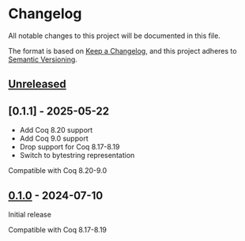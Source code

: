 # Changelog

All notable changes to this project will be documented in this file.

The format is based on [Keep a Changelog](https://keepachangelog.com/en/1.1.0/),
and this project adheres to [Semantic Versioning](https://semver.org/spec/v2.0.0.html).

## [Unreleased]

## [0.1.1] - 2025-05-22
- Add Coq 8.20 support
- Add Coq 9.0 support
- Drop support for Coq 8.17-8.19
- Switch to bytestring representation

Compatible with Coq 8.20-9.0

## [0.1.0] - 2024-07-10
Initial release

Compatible with Coq 8.17-8.19

[unreleased]: https://github.com/AU-COBRA/coq-rust-extraction/compare/v0.1.0...HEAD
[0.1.0]: https://github.com/AU-COBRA/coq-rust-extraction/releases/tag/v0.1.0
